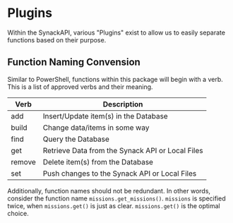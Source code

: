 # Plugins

Within the SynackAPI, various "Plugins" exist to allow us to easily separate functions based on their purpose.

## Function Naming Convension

Similar to PowerShell, functions within this package will begin with a verb.
This is a list of approved verbs and their meaning.

| Verb | Description
| --- | ---
| add | Insert/Update item(s) in the Database
| build | Change data/items in some way
| find | Query the Database
| get | Retrieve Data from the Synack API or Local Files
| remove | Delete item(s) from the Database
| set | Push changes to the Synack API or Local Files

Additionally, function names should not be redundant.
In other words, consider the function name `missions.get_missions()`.
`missions` is specified twice, when `missions.get()` is just as clear.
`missions.get()` is the optimal choice.
